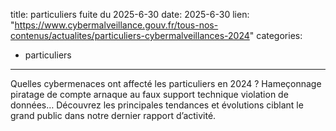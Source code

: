  
title: particuliers fuite du 2025-6-30
date: 2025-6-30
lien: "https://www.cybermalveillance.gouv.fr/tous-nos-contenus/actualites/particuliers-cybermalveillances-2024"
categories:
  - particuliers
---

Quelles cybermenaces ont affecté les particuliers en 2024 ? Hameçonnage
piratage de compte
arnaque au faux support technique
violation de données… Découvrez les principales tendances et évolutions ciblant le grand public dans notre dernier rapport d’activité.
